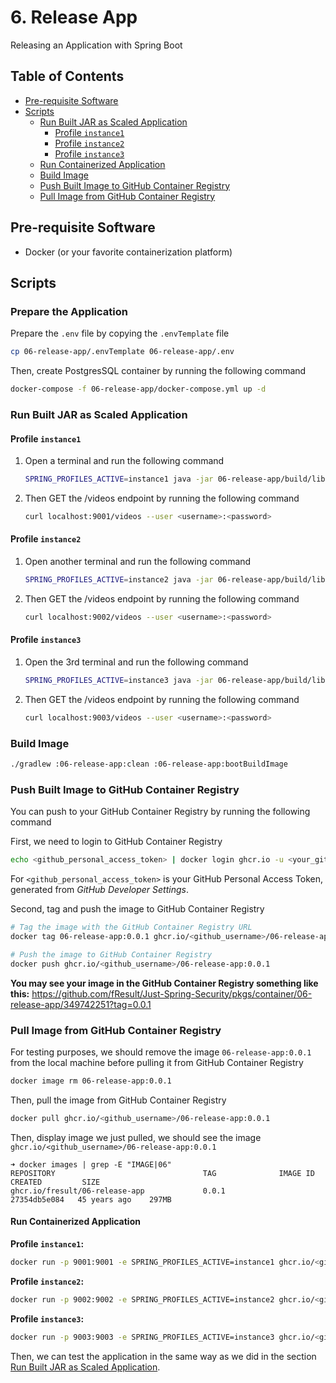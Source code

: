 # 6. Release App

Releasing an Application with Spring Boot

## Table of Contents

- [Pre-requisite Software](#pre-requisite-software)
- [Scripts](#scripts)
  - [Run Built JAR as Scaled Application](#run-built-jar-as-scaled-application)
    - [Profile `instance1`](#profile-instance1)
    - [Profile `instance2`](#profile-instance2)
    - [Profile `instance3`](#profile-instance3)
  - [Run Containerized Application](#run-containerized-application)
  - [Build Image](#build-image)
  - [Push Built Image to GitHub Container Registry](#push-built-image-to-github-container-registry)
  - [Pull Image from GitHub Container Registry](#pull-image-from-github-container-registry)

## Pre-requisite Software

- Docker (or your favorite containerization platform)

## Scripts

### Prepare the Application

Prepare the `.env` file by copying the `.envTemplate` file

```bash
cp 06-release-app/.envTemplate 06-release-app/.env
```

Then, create PostgresSQL container by running the following command

```bash
docker-compose -f 06-release-app/docker-compose.yml up -d
```

### Run Built JAR as Scaled Application

#### Profile `instance1`

1. Open a terminal and run the following command

    ```bash
    SPRING_PROFILES_ACTIVE=instance1 java -jar 06-release-app/build/libs/06-release-app-0.0.1.jar
    ```

2. Then GET the /videos endpoint by running the following command

    ```bash
    curl localhost:9001/videos --user <username>:<password>
    ```

#### Profile `instance2`

1. Open another terminal and run the following command

    ```bash
    SPRING_PROFILES_ACTIVE=instance2 java -jar 06-release-app/build/libs/06-release-app-0.0.1.jar
    ```

2. Then GET the /videos endpoint by running the following command

    ```bash
    curl localhost:9002/videos --user <username>:<password>
    ```

#### Profile `instance3`

1. Open the 3rd terminal and run the following command

    ```bash
    SPRING_PROFILES_ACTIVE=instance3 java -jar 06-release-app/build/libs/06-release-app-0.0.1.jar
    ```

2. Then GET the /videos endpoint by running the following command

    ```bash
    curl localhost:9003/videos --user <username>:<password>
    ```

### Build Image

```bash
./gradlew :06-release-app:clean :06-release-app:bootBuildImage
```

### Push Built Image to GitHub Container Registry

You can push to your GitHub Container Registry by running the following command

First, we need to login to GitHub Container Registry

```bash
echo <github_personal_access_token> | docker login ghcr.io -u <your_github_username>
```

For `<github_personal_access_token>` is your GitHub Personal Access Token, generated from *GitHub Developer Settings*.

Second, tag and push the image to GitHub Container Registry

```bash
# Tag the image with the GitHub Container Registry URL
docker tag 06-release-app:0.0.1 ghcr.io/<github_username>/06-release-app:0.0.1

# Push the image to GitHub Container Registry 
docker push ghcr.io/<github_username>/06-release-app:0.0.1
```

**You may see your image in the GitHub Container Registry something like this:**
<https://github.com/fResult/Just-Spring-Security/pkgs/container/06-release-app/349742251?tag=0.0.1>

### Pull Image from GitHub Container Registry

For testing purposes, we should remove the image `06-release-app:0.0.1` from the local machine before pulling it from GitHub Container Registry

```bash
docker image rm 06-release-app:0.0.1
```

Then, pull the image from GitHub Container Registry

```bash
docker pull ghcr.io/<github_username>/06-release-app:0.0.1
```

Then, display image we just pulled, we should see the image `ghcr.io/<github_username>/06-release-app:0.0.1`

```console
➜ docker images | grep -E "IMAGE|06"
REPOSITORY                                 TAG              IMAGE ID       CREATED         SIZE
ghcr.io/fresult/06-release-app             0.0.1            27354db5e084   45 years ago    297MB
```

#### Run Containerized Application

**Profile `instance1`:**

```bash
docker run -p 9001:9001 -e SPRING_PROFILES_ACTIVE=instance1 ghcr.io/<github_username>/06-release-app:0.0.1
```

**Profile `instance2`:**

```bash
docker run -p 9002:9002 -e SPRING_PROFILES_ACTIVE=instance2 ghcr.io/<github_username>/06-release-app:0.0.1
```

**Profile `instance3`:**

```bash
docker run -p 9003:9003 -e SPRING_PROFILES_ACTIVE=instance3 ghcr.io/<github_username>/06-release-app:0.0.1
```

Then, we can test the application in the same way as we did in the section [Run Built JAR as Scaled Application](#run-built-jar-as-scaled-application).

